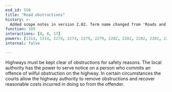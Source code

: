 ```yaml
---
esd_id: 550
title: "Road obstructions"
history: >-
  Added scope notes in version 2.02. Term name changed from 'Roads and highways - obstructions' to 'Roads - obstructions' in version 3.00. Name changed to 'Road obstructions' in version 4.00.
function: 109
interactions: [0, 8, 17]
powers: [1314, 1314, 2274, 2274, 2279, 2279, 2282, 2282, 2282, 2282, 2283, 2283, 2283]
internal: false

---
```


Highways must be kept clear of obstructions for safety reasons. The local authority has the power to serve notice on a person who commits an offence of wilful obstruction on the highway. In certain circumstances the courts allow the highway authority to remove obstructions and recover reasonable costs incurred in doing so from the offender.

